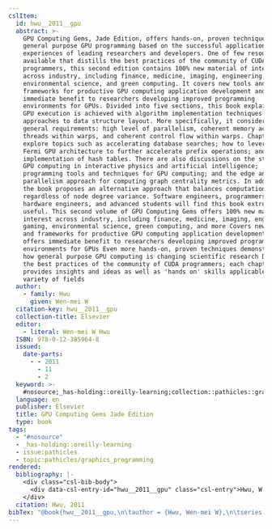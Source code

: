 ```yaml
---
cslItem:
  id: hwu__2011__gpu
  abstract: >-
    GPU Computing Gems, Jade Edition, offers hands-on, proven techniques for
    general purpose GPU programming based on the successful application
    experiences of leading researchers and developers. One of few resources
    available that distills the best practices of the community of CUDA
    programmers, this second edition contains 100% new material of interest
    across industry, including finance, medicine, imaging, engineering, gaming,
    environmental science, and green computing. It covers new tools and
    frameworks for productive GPU computing application development and provides
    immediate benefit to researchers developing improved programming
    environments for GPUs. Divided into five sections, this book explains how
    GPU execution is achieved with algorithm implementation techniques and
    approaches to data structure layout. More specifically, it considers three
    general requirements: high level of parallelism, coherent memory access by
    threads within warps, and coherent control flow within warps. Chapters
    explore topics such as accelerating database searches; how to leverage the
    Fermi GPU architecture to further accelerate prefix operations; and GPU
    implementation of hash tables. There are also discussions on the state of
    GPU computing in interactive physics and artificial intelligence;
    programming tools and techniques for GPU computing; and the edge and node
    parallelism approach for computing graph centrality metrics. In addition,
    the book proposes an alternative approach that balances computation
    regardless of node degree variance. Software engineers, programmers,
    hardware engineers, and advanced students will find this book extremely
    useful. This second volume of GPU Computing Gems offers 100% new material of
    interest across industry, including finance, medicine, imaging, engineering,
    gaming, environmental science, green computing, and more Covers new tools
    and frameworks for productive GPU computing application development and
    offers immediate benefit to researchers developing improved programming
    environments for GPUs Even more hands-on, proven techniques demonstrating
    how general purpose GPU computing is changing scientific research Distills
    the best practices of the community of CUDA programmers; each chapter
    provides insights and ideas as well as 'hands on' skills applicable to a
    variety of fields
  author:
    - family: Hwu
      given: Wen-mei W
  citation-key: hwu__2011__gpu
  collection-title: Elsevier
  editor:
    - literal: Wen-mei W Hwu
  ISBN: 978-0-12-385964-8
  issued:
    date-parts:
      - - 2011
        - 11
        - 2
  keyword: >-
    #nosource;_has-holding::oreilly-learning;collection::pathicles::graphics_programming
  language: en
  publisher: Elsevier
  title: GPU Computing Gems Jade Edition
  type: book
tags:
  - "#nosource"
  - _has-holding::oreilly-learning
  - issue:pathicles
  - topic:pathicles/graphics_programming
rendered:
  bibliography: |-
    <div class="csl-bib-body">
      <div data-csl-entry-id="hwu__2011__gpu" class="csl-entry">Hwu, W.W. 2011 <i>GPU Computing Gems Jade Edition</i>. Edited by Wen-mei W Hwu. Elsevier (Elsevier).</div>
    </div>
  citation: Hwu, 2011
bibTex: "@book{hwu__2011__gpu,\n\tauthor = {Hwu, Wen-mei W},\n\tseries = {Elsevier},\n\teditor = {{Wen-mei W Hwu}},\n\tyear = {2011},\n\tmonth = {nov 2},\n\tpublisher = {Elsevier},\n\ttitle = {GPU {Computing} {Gems} {Jade} {Edition}},\n}\n\n"
---
```

